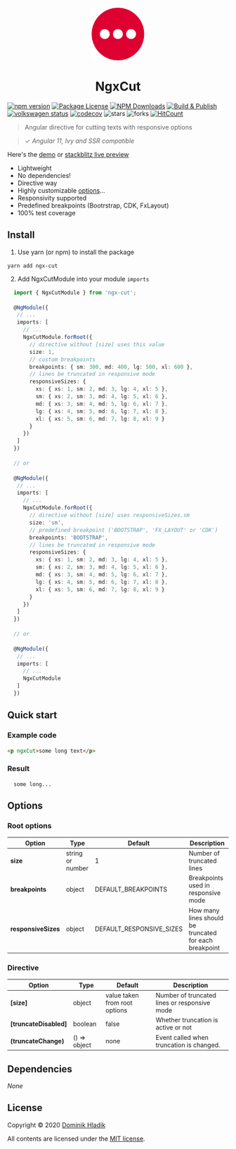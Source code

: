 <p align="center">
  <a href="https://github.com/Celtian/ngx-cut" target="blank"><img src="assets/logo.svg?sanitize=true" alt="" width="120"></a>
  <h1 align="center">NgxCut</h1>
</p>

[![npm version](https://badge.fury.io/js/ngx-cut.svg)](https://badge.fury.io/js/ngx-cut)
[![Package License](https://img.shields.io/npm/l/ngx-cut.svg)](https://www.npmjs.com/ngx-cut)
[![NPM Downloads](https://img.shields.io/npm/dm/ngx-cut.svg)](https://www.npmjs.com/ngx-cut)
[![Build & Publish](https://github.com/celtian/ngx-cut/workflows/Build%20&%20Publish/badge.svg)](https://github.com/celtian/ngx-cut/actions)
[![volkswagen status](https://auchenberg.github.io/volkswagen/volkswargen_ci.svg?v=1)](https://github.com/auchenberg/volkswagen)
[![codecov](https://codecov.io/gh/Celtian/ngx-cut/branch/master/graph/badge.svg?token=1IRUKIKM0D)](https://codecov.io/gh/celtian/ngx-cut/)
![stars](https://badgen.net/github/stars/celtian/ngx-cut)
![forks](https://badgen.net/github/forks/celtian/ngx-cut)
[![HitCount](http://hits.dwyl.com/celtian/ngx-cut.svg)](http://hits.dwyl.com/celtian/ngx-cut)

> Angular directive for cutting texts with responsive options

> ✓ _Angular 11, Ivy and SSR compatible_

Here's the [demo](http://celtian.github.io/ngx-cut/) or [stackblitz live preview](https://stackblitz.com/edit/ngx-cut)

- Lightweight
- No dependencies!
- Directive way
- Highly customizable [options](#options)...
- Responsivity supported
- Predefined breakpoints (Bootrstrap, CDK, FxLayout)
- 100% test coverage

## Install

1. Use yarn (or npm) to install the package

```terminal
yarn add ngx-cut
```

2. Add NgxCutModule into your module `imports`

```typescript
  import { NgxCutModule } from 'ngx-cut';

  @NgModule({
   // ...
   imports: [
     // ...
     NgxCutModule.forRoot({
       // directive without [size] uses this value
       size: 1,
       // custom breakpoints
       breakpoints: { sm: 300, md: 400, lg: 500, xl: 600 },
       // lines be truncated in responsive mode
       responsiveSizes: {
         xs: { xs: 1, sm: 2, md: 3, lg: 4, xl: 5 },
         sm: { xs: 2, sm: 3, md: 4, lg: 5, xl: 6 },
         md: { xs: 3, sm: 4, md: 5, lg: 6, xl: 7 },
         lg: { xs: 4, sm: 5, md: 6, lg: 7, xl: 8 },
         xl: { xs: 5, sm: 6, md: 7, lg: 8, xl: 9 }
       }
     })
   ]
  })

  // or

  @NgModule({
   // ...
   imports: [
     // ...
     NgxCutModule.forRoot({
       // directive without [size] uses responsiveSizes.sm
       size: 'sm',
       // predefined breakpoint ('BOOTSTRAP', 'FX_LAYOUT' or 'CDK')
       breakpoints: 'BOOTSTRAP',
       // lines be truncated in responsive mode
       responsiveSizes: {
         xs: { xs: 1, sm: 2, md: 3, lg: 4, xl: 5 },
         sm: { xs: 2, sm: 3, md: 4, lg: 5, xl: 6 },
         md: { xs: 3, sm: 4, md: 5, lg: 6, xl: 7 },
         lg: { xs: 4, sm: 5, md: 6, lg: 7, xl: 8 },
         xl: { xs: 5, sm: 6, md: 7, lg: 8, xl: 9 }
       }
     })
   ]
  })

  // or

  @NgModule({
   // ...
   imports: [
     // ...
     NgxCutModule
   ]
  })
```

## Quick start

### Example code

```html
<p ngxCut>some long text</p>
```

### Result

```code
  some long...
```

## Options

### Root options

| Option              | Type             | Default                  | Description                                            |
| ------------------- | ---------------- | ------------------------ | ------------------------------------------------------ |
| **size**            | string or number | 1                        | Number of truncated lines                              |
| **breakpoints**     | object           | DEFAULT_BREAKPOINTS      | Breakpoints used in responsive mode                    |
| **responsiveSizes** | object           | DEFAULT_RESPONSIVE_SIZES | How many lines should be truncated for each breakpoint |

### Directive

| Option                 | Type         | Default                       | Description                                  |
| ---------------------- | ------------ | ----------------------------- | -------------------------------------------- |
| **[size]**             | object       | value taken from root options | Number of truncated lines or responsive mode |
| **[truncateDisabled]** | boolean      | false                         | Whether truncation is active or not          |
| **(truncateChange)**   | () => object | none                          | Event called when truncation is changed.     |

## Dependencies

_None_

## License

Copyright &copy; 2020 [Dominik Hladik](https://github.com/Celtian)

All contents are licensed under the [MIT license].

[mit license]: LICENSE
